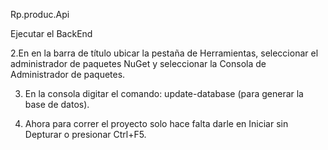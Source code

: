 Rp.produc.Api

Ejecutar el BackEnd

2.En en la barra de título ubicar la pestaña de Herramientas, seleccionar el administrador de paquetes NuGet y seleccionar la Consola de Administrador de paquetes.

3. En la consola digitar el comando: update-database (para generar la base de datos).

4. Ahora para correr el proyecto solo hace falta darle en Iniciar sin Depturar o presionar Ctrl+F5.



